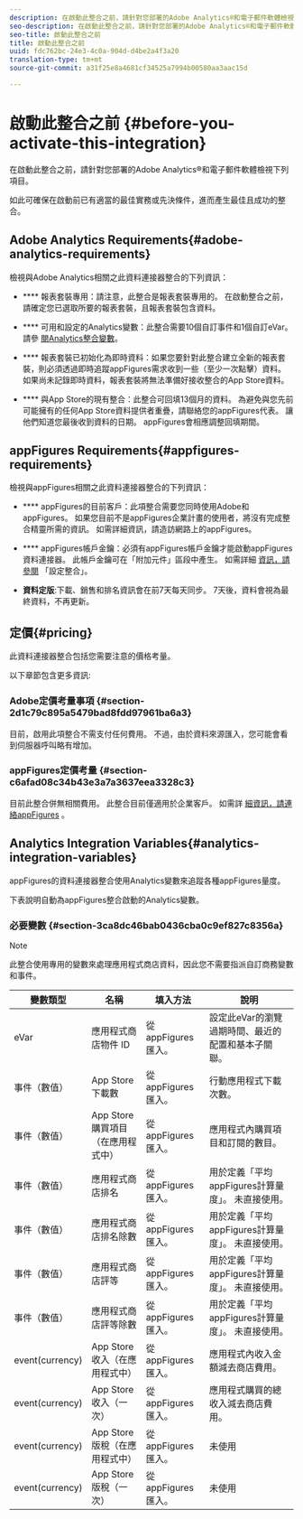 ```yaml
---
description: 在啟動此整合之前，請針對您部署的Adobe Analytics®和電子郵件軟體檢視下列項目。
seo-description: 在啟動此整合之前，請針對您部署的Adobe Analytics®和電子郵件軟體檢視下列項目。
seo-title: 啟動此整合之前
title: 啟動此整合之前
uuid: fdc762bc-24e3-4c0a-904d-d4be2a4f3a20
translation-type: tm+mt
source-git-commit: a31f25e8a4681cf34525a7994b00580aa3aac15d

---
```



# 啟動此整合之前 {#before-you-activate-this-integration}

在啟動此整合之前，請針對您部署的Adobe Analytics®和電子郵件軟體檢視下列項目。

如此可確保在啟動前已有適當的最佳實務或先決條件，進而產生最佳且成功的整合。

## Adobe Analytics Requirements{#adobe-analytics-requirements}

檢視與Adobe Analytics相關之此資料連接器整合的下列資訊：

* **** 報表套裝專用：請注意，此整合是報表套裝專用的。 在啟動整合之前，請確定您已選取所要的報表套裝，且報表套裝包含資料。
* **** 可用和設定的Analytics變數：此整合需要10個自訂事件和1個自訂eVar。 請參 [閱Analytics整合變數](appfigures-before-activation.md#analytics-integration-variables)。

* **** 報表套裝已初始化為即時資料：如果您要針對此整合建立全新的報表套裝，則必須透過即時追蹤appFigures需求收到一些（至少一次點擊）資料。 如果尚未記錄即時資料，報表套裝將無法準備好接收整合的App Store資料。

* **** 與App Store的現有整合：此整合可回填13個月的資料。 為避免與您先前可能擁有的任何App Store資料提供者重疊，請聯絡您的appFigures代表。 讓他們知道您最後收到資料的日期。 appFigures會相應調整回填期間。

## appFigures Requirements{#appfigures-requirements}

檢視與appFigures相關之此資料連接器整合的下列資訊：

* **** appFigures的目前客戶：此項整合需要您同時使用Adobe和appFigures。 如果您目前不是appFigures企業計畫的使用者，將沒有完成整合精靈所需的資訊。 如需詳細資訊，請造訪網路上的appFigures。
* **** appFigures帳戶金鑰：必須有appFigures帳戶金鑰才能啟動appFigures資料連接器。 此帳戶金鑰可在「附加元件」區段中產生。 如需詳細 [資訊，請參閱](../appfigures-overview/t-appfigures-integration.md) 「設定整合」。

* **資料定版**:下載、銷售和排名資訊會在前7天每天同步。 7天後，資料會視為最終資料，不再更新。

## 定價{#pricing}

此資料連接器整合包括您需要注意的價格考量。

以下章節包含更多資訊: 

### Adobe定價考量事項 {#section-2d1c79c895a5479bad8fdd97961ba6a3}

目前，啟用此項整合不需支付任何費用。 不過，由於資料來源匯入，您可能會看到伺服器呼叫略有增加。

### appFigures定價考量 {#section-c6afad08c34b43e3a7a3637eea3328c3}

目前此整合併無相關費用。 此整合目前僅適用於企業客戶。 如需詳 [細資訊，請連絡appFigures](https://appfigures.com/support/contact) 。

## Analytics Integration Variables{#analytics-integration-variables}

appFigures的資料連接器整合使用Analytics變數來追蹤各種appFigures量度。

下表說明自動為appFigures整合啟動的Analytics變數。

### 必要變數 {#section-3ca8dc46bab0436cba0c9ef827c8356a}

>[!NOTE]
>
>此整合使用專用的變數來處理應用程式商店資料，因此您不需要指派自訂商務變數和事件。

| 變數類型 | 名稱 | 填入方法 | 說明 |
|---|---|---|---|
| eVar | 應用程式商店物件 ID | 從appFigures匯入。 | 設定此eVar的瀏覽過期時間、最近的配置和基本子關聯。 |
| 事件（數值） | App Store 下載數 | 從appFigures匯入。 | 行動應用程式下載次數。 |
| 事件（數值） | App Store購買項目（在應用程式中） | 從appFigures匯入。 | 應用程式內購買項目和訂閱的數目。 |
| 事件（數值） | 應用程式商店排名 | 從appFigures匯入。 | 用於定義「平均appFigures計算量度」。 未直接使用。 |
| 事件（數值） | 應用程式商店排名除數 | 從appFigures匯入。 | 用於定義「平均appFigures計算量度」。 未直接使用。 |
| 事件（數值） | 應用程式商店評等 | 從appFigures匯入。 | 用於定義「平均appFigures計算量度」。 未直接使用。 |
| 事件（數值） | 應用程式商店評等除數 | 從appFigures匯入。 | 用於定義「平均appFigures計算量度」。 未直接使用。 |
| event(currency) | App Store收入（在應用程式中） | 從appFigures匯入。 | 應用程式內收入金額減去商店費用。 |
| event(currency) | App Store收入（一次） | 從appFigures匯入。 | 應用程式購買的總收入減去商店費用。 |
| event(currency) | App Store版稅（在應用程式中） | 從appFigures匯入。 | 未使用 |
| event(currency) | App Store版稅（一次） | 從appFigures匯入。 | 未使用 |
